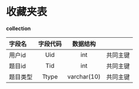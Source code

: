 # 收藏夹表

**collection**

| 字段名   | 字段代码 |  数据结构   |          |
| :------- | :------: | :---------: | :------- |
| 用户id   |   Uid    |     int     | 共同主键 |
| 题目id   |   Tid    |     int     | 共同主键 |
| 题目类型 |  Ttype   | varchar(10) | 共同主键 |

